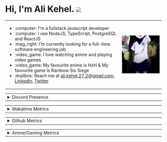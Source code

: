 <h1>Hi, I'm Ali Kehel. <img src="https://media.giphy.com/media/hvRJCLFzcasrR4ia7z/giphy.gif" width="35"></h1>

<table border="0" align="center">
    <tr>
        <td width="650px">
            <ul>
                <li>:computer: I'm a fullstack javascript developer</li>
                <li>:computer: I use NodeJS, TypeScript, PostgreSQL and ReactJS</li>
                <li>:mag_right: I'm currently looking for a full-time software engineering job</li>
                <li>:video_game: I love watching anime and playing video games</li>                
                <li>:video_game: My favourite anime is HxH & My favourite game is Rainbow Six Siege</li>                
                <li>:mailbox: Reach me at <a href="mailto:ali.kehel.27.2@gmail.com">ali.kehel.27.2@gmail.com</a>, <a href="https://www.linkedin.com/in/alikehel/">LinkedIn</a>, <a href="https://twitter.com/alikehel">Twitter</a></li>
            </ul>
        </td>
        <td width="350px">
            <img
                style="float:left"
                src="./kilua.gif"
                width="100%"
                />
        </td>
    </tr>
</table>

<table border="0" align="center">
    <tr>
        <td width="1000px">
            <details>
                <summary>Discord Presence</summary>
                <a href="https://discord.com/users/428121102561181697" target="_blank">
                    <img
                        src="https://lanyard.cnrad.dev/api/428121102561181697?bg=00000000"
                        alt="Discord Presence"
                        width="1000px"
                        />
                </a>
            </details>
        </td>
    </tr>
</table>

<table border="0" align="center">
    <tr>
        <td width="1000px">
            <details> <!-- open -->
                <summary>Wakatime Metrics</summary>
                <a href="https://wakatime.com" target="_blank">
                    <img
                        src="https://wakatime.com/share/@018c48b6-8e9e-4978-8b66-aebd8fcdb777/8ef5922c-86aa-445e-9020-a3ff7c9dc617.svg"
                        alt="Wakatime Stats"
                        width="1000px"
                        />
                </a>
            </details>
        </td>
    </tr>
</table>

<table border="0" align="center">
    <tr>
        <td width="1000px">
            <details>
                <summary>Github Metrics</summary>
                <a href="https://github.com/lowlighter/metrics" target="_blank">
                    <img
                        src="/metrics.svg"
                        alt="Metrics"
                        width="1000px"
                        />
                </a>
            </details>
        </td>
    </tr>
</table>

<table border="0" align="center">
    <tr>
        <td width="1000px">
            <details>
                <summary>Anime/Gaming Metrics</summary>
                <a href="https://github.com/lowlighter/metrics" target="_blank">
                    <img
                        src="/other-metrics.svg"
                        alt="Other Metrics"
                        width="1000px"
                        />
                </a>
            </details>
        </td>
    </tr>
</table>
